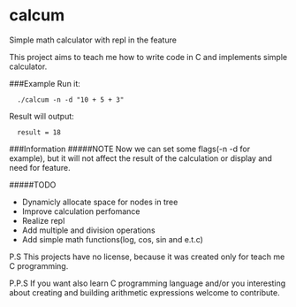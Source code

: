 # calcum
Simple math calculator with repl in the feature

This project aims to teach me how to write code in C and implements simple calculator.

###Example
Run it:
```
  ./calcum -n -d "10 + 5 + 3"
```
Result will output:
```
  result = 18
```

###Information
#####NOTE
Now we can set some flags(-n -d for example), but it will not affect the result of the calculation or display and need for feature.

#####TODO
- Dynamicly allocate space for nodes in tree
- Improve calculation perfomance
- Realize repl
- Add multiple and division operations
- Add simple math functions(log, cos, sin and e.t.c)

P.S This projects have no license, because it was created only for teach me C programming.

P.P.S If you want also learn C programming language and/or you interesting about creating and building 
arithmetic expressions welcome to contribute.
